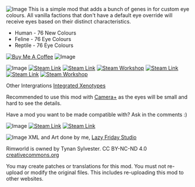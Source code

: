 ![Image](https://i.imgur.com/PYPncT6.png)
This is a simple mod that adds a bunch of genes in for custom eye colours. All vanilla factions that don't have a default eye override will receive eyes based on their distinct characteristics.

- Human - 76 New Colours
- Feline - 76 Eye Colours
- Reptile - 76 Eye Colours

[![Buy Me A Coffee](https://i.imgur.com/6UlYsZA.png)](https://www.buymeacoffee.com/LFStudio)
![Image](https://i.imgur.com/IwC9ybE.png)

![Image](https://i.imgur.com/16DBOPd.png)
[![Steam Link](https://i.imgur.com/V8PHCB3.png)](https://steamcommunity.com/sharedfiles/filedetails/?id=2909372626)
[![Steam Link](https://i.imgur.com/gEbl0ES.png)](https://steamcommunity.com/sharedfiles/filedetails/?id=2912569371)
[![Steam Workshop](https://i.imgur.com/oVFKG9h.png)](https://steamcommunity.com/workshop/filedetails/?id=1635901197)
[![Steam Link](https://i.imgur.com/1qpUdL7.png)](https://steamcommunity.com/sharedfiles/filedetails/?id=2880990495)
[![Steam Link](https://i.imgur.com/pwLOqbW.png)](https://steamcommunity.com/sharedfiles/filedetails/?id=2892939181)
[![Steam Workshop](https://i.imgur.com/AK1ihlj.png)](https://steamcommunity.com/workshop/filedetails/?id=2877887281)

Other Intergrations
[Integrated Xenotypes](https://steamcommunity.com/sharedfiles/filedetails/?id=2888056643)

Recommended to use this mod with [Camera+](https://steamcommunity.com/sharedfiles/filedetails/?id=867467808) as the eyes will be small and hard to see the details.

Have a mod you want to be made compatible with? Ask in the comments :)

![Image](https://i.imgur.com/j2Qa3am.png)
[![Steam Link](https://i.imgur.com/7UVyj7k.png)](https://steamcommunity.com/sharedfiles/filedetails/?id=2912569371)
[![Steam Link](https://i.imgur.com/RnUjw7H.png)](https://steamcommunity.com/sharedfiles/filedetails/?id=2909372626)

![Image](https://i.imgur.com/Wtg1ZwF.png)
XML and Art done by me, [Lazy Friday Studio](https://www.lazyfridaystudio.com)

Rimworld is owned by Tynan Sylvester.
CC BY-NC-ND 4.0 [creativecommons.org](https://creativecommons.org)

You may create patches or translations for this mod. You must not re-upload or modify the original files. This includes re-uploading this mod to other websites.